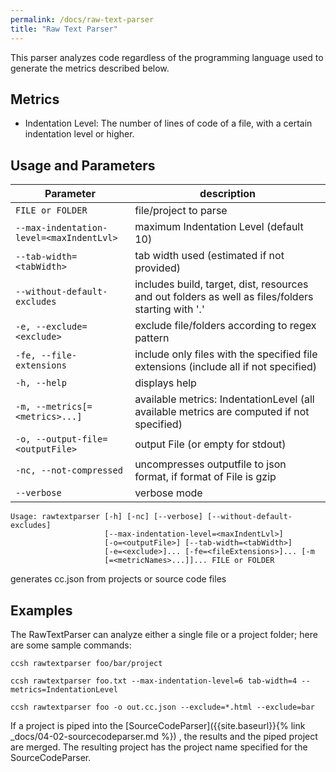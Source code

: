 ```yaml
---
permalink: /docs/raw-text-parser
title: "Raw Text Parser"
---
```


This parser analyzes code regardless of the programming language used to generate the metrics described below.

## Metrics

-   Indentation Level: The number of lines of code of a file, with a certain indentation level or higher.

## Usage and Parameters

| Parameter                                | description                                                                                        |
| ---------------------------------------- |----------------------------------------------------------------------------------------------------|
| `FILE or FOLDER`                         | file/project to parse                                                                              |
| `--max-indentation-level=<maxIndentLvl>` | maximum Indentation Level (default 10)                                                             |
| `--tab-width=<tabWidth>`                 | tab width used (estimated if not provided)                                                         |
| `--without-default-excludes`             | includes build, target, dist, resources and out folders as well as files/folders starting with '.' |
| `-e, --exclude=<exclude>`                | exclude file/folders according to regex pattern                                                    |
| `-fe, --file-extensions`                 | include only files with the specified file extensions (include all if not specified)               |
| `-h, --help`                             | displays help                                                                                      |
| `-m, --metrics[=<metrics>...]`           | available metrics: IndentationLevel (all available metrics are computed if not specified)                                                               |
| `-o, --output-file=<outputFile>`         | output File (or empty for stdout)                                                                  |
| `-nc, --not-compressed`                  | uncompresses outputfile to json format, if format of File is gzip                                  |
| `--verbose`                              | verbose mode                                                                                       |

```
Usage: rawtextparser [-h] [-nc] [--verbose] [--without-default-excludes]
                     [--max-indentation-level=<maxIndentLvl>]
                     [-o=<outputFile>] [--tab-width=<tabWidth>]
                     [-e=<exclude>]... [-fe=<fileExtensions>]... [-m
                     [=<metricNames>...]]... FILE or FOLDER

```

generates cc.json from projects or source code files

## Examples

The RawTextParser can analyze either a single file or a project folder; here are some sample commands:

```
ccsh rawtextparser foo/bar/project
```

```
ccsh rawtextparser foo.txt --max-indentation-level=6 tab-width=4 --metrics=IndentationLevel
```

```
ccsh rawtextparser foo -o out.cc.json --exclude=*.html --exclude=bar
```

If a project is piped into the [SourceCodeParser]({{site.baseurl}}{% link _docs/04-02-sourcecodeparser.md %}) , the results and the piped project are merged.
The resulting project has the project name specified for the SourceCodeParser.
